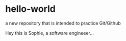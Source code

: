 # hello-world
a new repository that is intended to practice Git/Github

Hey this is Sophie, a software engineeer...
